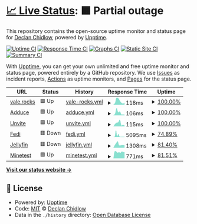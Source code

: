 # [📈 Live Status](https://status.vale.rocks): <!--live status--> **🟧 Partial outage**

This repository contains the open-source uptime monitor and status page for [Declan Chidlow](vale.rocks), powered by [Upptime](https://github.com/upptime/upptime).

[![Uptime CI](https://github.com/DeclanChidlow/status/workflows/Uptime%20CI/badge.svg)](https://github.com/DeclanChidlow/status/actions?query=workflow%3A%22Uptime+CI%22)
[![Response Time CI](https://github.com/DeclanChidlow/status/workflows/Response%20Time%20CI/badge.svg)](https://github.com/DeclanChidlow/status/actions?query=workflow%3A%22Response+Time+CI%22)
[![Graphs CI](https://github.com/DeclanChidlow/status/workflows/Graphs%20CI/badge.svg)](https://github.com/DeclanChidlow/status/actions?query=workflow%3A%22Graphs+CI%22)
[![Static Site CI](https://github.com/DeclanChidlow/status/workflows/Static%20Site%20CI/badge.svg)](https://github.com/DeclanChidlow/status/actions?query=workflow%3A%22Static+Site+CI%22)
[![Summary CI](https://github.com/DeclanChidlow/status/workflows/Summary%20CI/badge.svg)](https://github.com/DeclanChidlow/status/actions?query=workflow%3A%22Summary+CI%22)

With [Upptime](https://upptime.js.org), you can get your own unlimited and free uptime monitor and status page, powered entirely by a GitHub repository. We use [Issues](https://github.com/DeclanChidlow/status/issues) as incident reports, [Actions](https://github.com/DeclanChidlow/status/actions) as uptime monitors, and [Pages](https://status.vale.rocks) for the status page.

<!--start: status pages-->
<!-- This summary is generated by Upptime (https://github.com/upptime/upptime) -->
<!-- Do not edit this manually, your changes will be overwritten -->
<!-- prettier-ignore -->
| URL | Status | History | Response Time | Uptime |
| --- | ------ | ------- | ------------- | ------ |
| <img alt="" src="https://icons.duckduckgo.com/ip3/vale.rocks.ico" height="13"> [vale.rocks](https://vale.rocks) | 🟩 Up | [vale-rocks.yml](https://github.com/DeclanChidlow/status/commits/HEAD/history/vale-rocks.yml) | <details><summary><img alt="Response time graph" src="./graphs/vale-rocks/response-time-week.png" height="20"> 118ms</summary><br><a href="https://status.vale.rocks/history/vale-rocks"><img alt="Response time 193" src="https://img.shields.io/endpoint?url=https%3A%2F%2Fraw.githubusercontent.com%2FDeclanChidlow%2Fstatus%2FHEAD%2Fapi%2Fvale-rocks%2Fresponse-time.json"></a><br><a href="https://status.vale.rocks/history/vale-rocks"><img alt="24-hour response time 66" src="https://img.shields.io/endpoint?url=https%3A%2F%2Fraw.githubusercontent.com%2FDeclanChidlow%2Fstatus%2FHEAD%2Fapi%2Fvale-rocks%2Fresponse-time-day.json"></a><br><a href="https://status.vale.rocks/history/vale-rocks"><img alt="7-day response time 118" src="https://img.shields.io/endpoint?url=https%3A%2F%2Fraw.githubusercontent.com%2FDeclanChidlow%2Fstatus%2FHEAD%2Fapi%2Fvale-rocks%2Fresponse-time-week.json"></a><br><a href="https://status.vale.rocks/history/vale-rocks"><img alt="30-day response time 149" src="https://img.shields.io/endpoint?url=https%3A%2F%2Fraw.githubusercontent.com%2FDeclanChidlow%2Fstatus%2FHEAD%2Fapi%2Fvale-rocks%2Fresponse-time-month.json"></a><br><a href="https://status.vale.rocks/history/vale-rocks"><img alt="1-year response time 193" src="https://img.shields.io/endpoint?url=https%3A%2F%2Fraw.githubusercontent.com%2FDeclanChidlow%2Fstatus%2FHEAD%2Fapi%2Fvale-rocks%2Fresponse-time-year.json"></a></details> | <details><summary><a href="https://status.vale.rocks/history/vale-rocks">100.00%</a></summary><a href="https://status.vale.rocks/history/vale-rocks"><img alt="All-time uptime 99.96%" src="https://img.shields.io/endpoint?url=https%3A%2F%2Fraw.githubusercontent.com%2FDeclanChidlow%2Fstatus%2FHEAD%2Fapi%2Fvale-rocks%2Fuptime.json"></a><br><a href="https://status.vale.rocks/history/vale-rocks"><img alt="24-hour uptime 100.00%" src="https://img.shields.io/endpoint?url=https%3A%2F%2Fraw.githubusercontent.com%2FDeclanChidlow%2Fstatus%2FHEAD%2Fapi%2Fvale-rocks%2Fuptime-day.json"></a><br><a href="https://status.vale.rocks/history/vale-rocks"><img alt="7-day uptime 100.00%" src="https://img.shields.io/endpoint?url=https%3A%2F%2Fraw.githubusercontent.com%2FDeclanChidlow%2Fstatus%2FHEAD%2Fapi%2Fvale-rocks%2Fuptime-week.json"></a><br><a href="https://status.vale.rocks/history/vale-rocks"><img alt="30-day uptime 100.00%" src="https://img.shields.io/endpoint?url=https%3A%2F%2Fraw.githubusercontent.com%2FDeclanChidlow%2Fstatus%2FHEAD%2Fapi%2Fvale-rocks%2Fuptime-month.json"></a><br><a href="https://status.vale.rocks/history/vale-rocks"><img alt="1-year uptime 99.96%" src="https://img.shields.io/endpoint?url=https%3A%2F%2Fraw.githubusercontent.com%2FDeclanChidlow%2Fstatus%2FHEAD%2Fapi%2Fvale-rocks%2Fuptime-year.json"></a></details>
| <img alt="" src="https://icons.duckduckgo.com/ip3/adduce.vale.rocks.ico" height="13"> [Adduce](https://adduce.vale.rocks) | 🟩 Up | [adduce.yml](https://github.com/DeclanChidlow/status/commits/HEAD/history/adduce.yml) | <details><summary><img alt="Response time graph" src="./graphs/adduce/response-time-week.png" height="20"> 106ms</summary><br><a href="https://status.vale.rocks/history/adduce"><img alt="Response time 174" src="https://img.shields.io/endpoint?url=https%3A%2F%2Fraw.githubusercontent.com%2FDeclanChidlow%2Fstatus%2FHEAD%2Fapi%2Fadduce%2Fresponse-time.json"></a><br><a href="https://status.vale.rocks/history/adduce"><img alt="24-hour response time 31" src="https://img.shields.io/endpoint?url=https%3A%2F%2Fraw.githubusercontent.com%2FDeclanChidlow%2Fstatus%2FHEAD%2Fapi%2Fadduce%2Fresponse-time-day.json"></a><br><a href="https://status.vale.rocks/history/adduce"><img alt="7-day response time 106" src="https://img.shields.io/endpoint?url=https%3A%2F%2Fraw.githubusercontent.com%2FDeclanChidlow%2Fstatus%2FHEAD%2Fapi%2Fadduce%2Fresponse-time-week.json"></a><br><a href="https://status.vale.rocks/history/adduce"><img alt="30-day response time 164" src="https://img.shields.io/endpoint?url=https%3A%2F%2Fraw.githubusercontent.com%2FDeclanChidlow%2Fstatus%2FHEAD%2Fapi%2Fadduce%2Fresponse-time-month.json"></a><br><a href="https://status.vale.rocks/history/adduce"><img alt="1-year response time 174" src="https://img.shields.io/endpoint?url=https%3A%2F%2Fraw.githubusercontent.com%2FDeclanChidlow%2Fstatus%2FHEAD%2Fapi%2Fadduce%2Fresponse-time-year.json"></a></details> | <details><summary><a href="https://status.vale.rocks/history/adduce">100.00%</a></summary><a href="https://status.vale.rocks/history/adduce"><img alt="All-time uptime 99.96%" src="https://img.shields.io/endpoint?url=https%3A%2F%2Fraw.githubusercontent.com%2FDeclanChidlow%2Fstatus%2FHEAD%2Fapi%2Fadduce%2Fuptime.json"></a><br><a href="https://status.vale.rocks/history/adduce"><img alt="24-hour uptime 100.00%" src="https://img.shields.io/endpoint?url=https%3A%2F%2Fraw.githubusercontent.com%2FDeclanChidlow%2Fstatus%2FHEAD%2Fapi%2Fadduce%2Fuptime-day.json"></a><br><a href="https://status.vale.rocks/history/adduce"><img alt="7-day uptime 100.00%" src="https://img.shields.io/endpoint?url=https%3A%2F%2Fraw.githubusercontent.com%2FDeclanChidlow%2Fstatus%2FHEAD%2Fapi%2Fadduce%2Fuptime-week.json"></a><br><a href="https://status.vale.rocks/history/adduce"><img alt="30-day uptime 100.00%" src="https://img.shields.io/endpoint?url=https%3A%2F%2Fraw.githubusercontent.com%2FDeclanChidlow%2Fstatus%2FHEAD%2Fapi%2Fadduce%2Fuptime-month.json"></a><br><a href="https://status.vale.rocks/history/adduce"><img alt="1-year uptime 99.96%" src="https://img.shields.io/endpoint?url=https%3A%2F%2Fraw.githubusercontent.com%2FDeclanChidlow%2Fstatus%2FHEAD%2Fapi%2Fadduce%2Fuptime-year.json"></a></details>
| <img alt="" src="https://icons.duckduckgo.com/ip3/unvite.vale.rocks.ico" height="13"> [Unvite](https://unvite.vale.rocks) | 🟩 Up | [unvite.yml](https://github.com/DeclanChidlow/status/commits/HEAD/history/unvite.yml) | <details><summary><img alt="Response time graph" src="./graphs/unvite/response-time-week.png" height="20"> 115ms</summary><br><a href="https://status.vale.rocks/history/unvite"><img alt="Response time 176" src="https://img.shields.io/endpoint?url=https%3A%2F%2Fraw.githubusercontent.com%2FDeclanChidlow%2Fstatus%2FHEAD%2Fapi%2Funvite%2Fresponse-time.json"></a><br><a href="https://status.vale.rocks/history/unvite"><img alt="24-hour response time 37" src="https://img.shields.io/endpoint?url=https%3A%2F%2Fraw.githubusercontent.com%2FDeclanChidlow%2Fstatus%2FHEAD%2Fapi%2Funvite%2Fresponse-time-day.json"></a><br><a href="https://status.vale.rocks/history/unvite"><img alt="7-day response time 115" src="https://img.shields.io/endpoint?url=https%3A%2F%2Fraw.githubusercontent.com%2FDeclanChidlow%2Fstatus%2FHEAD%2Fapi%2Funvite%2Fresponse-time-week.json"></a><br><a href="https://status.vale.rocks/history/unvite"><img alt="30-day response time 165" src="https://img.shields.io/endpoint?url=https%3A%2F%2Fraw.githubusercontent.com%2FDeclanChidlow%2Fstatus%2FHEAD%2Fapi%2Funvite%2Fresponse-time-month.json"></a><br><a href="https://status.vale.rocks/history/unvite"><img alt="1-year response time 176" src="https://img.shields.io/endpoint?url=https%3A%2F%2Fraw.githubusercontent.com%2FDeclanChidlow%2Fstatus%2FHEAD%2Fapi%2Funvite%2Fresponse-time-year.json"></a></details> | <details><summary><a href="https://status.vale.rocks/history/unvite">100.00%</a></summary><a href="https://status.vale.rocks/history/unvite"><img alt="All-time uptime 99.96%" src="https://img.shields.io/endpoint?url=https%3A%2F%2Fraw.githubusercontent.com%2FDeclanChidlow%2Fstatus%2FHEAD%2Fapi%2Funvite%2Fuptime.json"></a><br><a href="https://status.vale.rocks/history/unvite"><img alt="24-hour uptime 100.00%" src="https://img.shields.io/endpoint?url=https%3A%2F%2Fraw.githubusercontent.com%2FDeclanChidlow%2Fstatus%2FHEAD%2Fapi%2Funvite%2Fuptime-day.json"></a><br><a href="https://status.vale.rocks/history/unvite"><img alt="7-day uptime 100.00%" src="https://img.shields.io/endpoint?url=https%3A%2F%2Fraw.githubusercontent.com%2FDeclanChidlow%2Fstatus%2FHEAD%2Fapi%2Funvite%2Fuptime-week.json"></a><br><a href="https://status.vale.rocks/history/unvite"><img alt="30-day uptime 100.00%" src="https://img.shields.io/endpoint?url=https%3A%2F%2Fraw.githubusercontent.com%2FDeclanChidlow%2Fstatus%2FHEAD%2Fapi%2Funvite%2Fuptime-month.json"></a><br><a href="https://status.vale.rocks/history/unvite"><img alt="1-year uptime 99.96%" src="https://img.shields.io/endpoint?url=https%3A%2F%2Fraw.githubusercontent.com%2FDeclanChidlow%2Fstatus%2FHEAD%2Fapi%2Funvite%2Fuptime-year.json"></a></details>
| <img alt="" src="https://icons.duckduckgo.com/ip3/fedi.vale.rocks.ico" height="13"> [Fedi](https://fedi.vale.rocks) | 🟥 Down | [fedi.yml](https://github.com/DeclanChidlow/status/commits/HEAD/history/fedi.yml) | <details><summary><img alt="Response time graph" src="./graphs/fedi/response-time-week.png" height="20"> 5095ms</summary><br><a href="https://status.vale.rocks/history/fedi"><img alt="Response time 4318" src="https://img.shields.io/endpoint?url=https%3A%2F%2Fraw.githubusercontent.com%2FDeclanChidlow%2Fstatus%2FHEAD%2Fapi%2Ffedi%2Fresponse-time.json"></a><br><a href="https://status.vale.rocks/history/fedi"><img alt="24-hour response time 763" src="https://img.shields.io/endpoint?url=https%3A%2F%2Fraw.githubusercontent.com%2FDeclanChidlow%2Fstatus%2FHEAD%2Fapi%2Ffedi%2Fresponse-time-day.json"></a><br><a href="https://status.vale.rocks/history/fedi"><img alt="7-day response time 5095" src="https://img.shields.io/endpoint?url=https%3A%2F%2Fraw.githubusercontent.com%2FDeclanChidlow%2Fstatus%2FHEAD%2Fapi%2Ffedi%2Fresponse-time-week.json"></a><br><a href="https://status.vale.rocks/history/fedi"><img alt="30-day response time 4318" src="https://img.shields.io/endpoint?url=https%3A%2F%2Fraw.githubusercontent.com%2FDeclanChidlow%2Fstatus%2FHEAD%2Fapi%2Ffedi%2Fresponse-time-month.json"></a><br><a href="https://status.vale.rocks/history/fedi"><img alt="1-year response time 4318" src="https://img.shields.io/endpoint?url=https%3A%2F%2Fraw.githubusercontent.com%2FDeclanChidlow%2Fstatus%2FHEAD%2Fapi%2Ffedi%2Fresponse-time-year.json"></a></details> | <details><summary><a href="https://status.vale.rocks/history/fedi">74.89%</a></summary><a href="https://status.vale.rocks/history/fedi"><img alt="All-time uptime 74.39%" src="https://img.shields.io/endpoint?url=https%3A%2F%2Fraw.githubusercontent.com%2FDeclanChidlow%2Fstatus%2FHEAD%2Fapi%2Ffedi%2Fuptime.json"></a><br><a href="https://status.vale.rocks/history/fedi"><img alt="24-hour uptime 99.92%" src="https://img.shields.io/endpoint?url=https%3A%2F%2Fraw.githubusercontent.com%2FDeclanChidlow%2Fstatus%2FHEAD%2Fapi%2Ffedi%2Fuptime-day.json"></a><br><a href="https://status.vale.rocks/history/fedi"><img alt="7-day uptime 74.89%" src="https://img.shields.io/endpoint?url=https%3A%2F%2Fraw.githubusercontent.com%2FDeclanChidlow%2Fstatus%2FHEAD%2Fapi%2Ffedi%2Fuptime-week.json"></a><br><a href="https://status.vale.rocks/history/fedi"><img alt="30-day uptime 74.39%" src="https://img.shields.io/endpoint?url=https%3A%2F%2Fraw.githubusercontent.com%2FDeclanChidlow%2Fstatus%2FHEAD%2Fapi%2Ffedi%2Fuptime-month.json"></a><br><a href="https://status.vale.rocks/history/fedi"><img alt="1-year uptime 74.39%" src="https://img.shields.io/endpoint?url=https%3A%2F%2Fraw.githubusercontent.com%2FDeclanChidlow%2Fstatus%2FHEAD%2Fapi%2Ffedi%2Fuptime-year.json"></a></details>
| <img alt="" src="https://icons.duckduckgo.com/ip3/jellyfin.vale.rocks.ico" height="13"> [Jellyfin](https://jellyfin.vale.rocks) | 🟥 Down | [jellyfin.yml](https://github.com/DeclanChidlow/status/commits/HEAD/history/jellyfin.yml) | <details><summary><img alt="Response time graph" src="./graphs/jellyfin/response-time-week.png" height="20"> 1308ms</summary><br><a href="https://status.vale.rocks/history/jellyfin"><img alt="Response time 1347" src="https://img.shields.io/endpoint?url=https%3A%2F%2Fraw.githubusercontent.com%2FDeclanChidlow%2Fstatus%2FHEAD%2Fapi%2Fjellyfin%2Fresponse-time.json"></a><br><a href="https://status.vale.rocks/history/jellyfin"><img alt="24-hour response time 996" src="https://img.shields.io/endpoint?url=https%3A%2F%2Fraw.githubusercontent.com%2FDeclanChidlow%2Fstatus%2FHEAD%2Fapi%2Fjellyfin%2Fresponse-time-day.json"></a><br><a href="https://status.vale.rocks/history/jellyfin"><img alt="7-day response time 1308" src="https://img.shields.io/endpoint?url=https%3A%2F%2Fraw.githubusercontent.com%2FDeclanChidlow%2Fstatus%2FHEAD%2Fapi%2Fjellyfin%2Fresponse-time-week.json"></a><br><a href="https://status.vale.rocks/history/jellyfin"><img alt="30-day response time 1989" src="https://img.shields.io/endpoint?url=https%3A%2F%2Fraw.githubusercontent.com%2FDeclanChidlow%2Fstatus%2FHEAD%2Fapi%2Fjellyfin%2Fresponse-time-month.json"></a><br><a href="https://status.vale.rocks/history/jellyfin"><img alt="1-year response time 1347" src="https://img.shields.io/endpoint?url=https%3A%2F%2Fraw.githubusercontent.com%2FDeclanChidlow%2Fstatus%2FHEAD%2Fapi%2Fjellyfin%2Fresponse-time-year.json"></a></details> | <details><summary><a href="https://status.vale.rocks/history/jellyfin">81.40%</a></summary><a href="https://status.vale.rocks/history/jellyfin"><img alt="All-time uptime 95.19%" src="https://img.shields.io/endpoint?url=https%3A%2F%2Fraw.githubusercontent.com%2FDeclanChidlow%2Fstatus%2FHEAD%2Fapi%2Fjellyfin%2Fuptime.json"></a><br><a href="https://status.vale.rocks/history/jellyfin"><img alt="24-hour uptime 99.99%" src="https://img.shields.io/endpoint?url=https%3A%2F%2Fraw.githubusercontent.com%2FDeclanChidlow%2Fstatus%2FHEAD%2Fapi%2Fjellyfin%2Fuptime-day.json"></a><br><a href="https://status.vale.rocks/history/jellyfin"><img alt="7-day uptime 81.40%" src="https://img.shields.io/endpoint?url=https%3A%2F%2Fraw.githubusercontent.com%2FDeclanChidlow%2Fstatus%2FHEAD%2Fapi%2Fjellyfin%2Fuptime-week.json"></a><br><a href="https://status.vale.rocks/history/jellyfin"><img alt="30-day uptime 87.31%" src="https://img.shields.io/endpoint?url=https%3A%2F%2Fraw.githubusercontent.com%2FDeclanChidlow%2Fstatus%2FHEAD%2Fapi%2Fjellyfin%2Fuptime-month.json"></a><br><a href="https://status.vale.rocks/history/jellyfin"><img alt="1-year uptime 95.19%" src="https://img.shields.io/endpoint?url=https%3A%2F%2Fraw.githubusercontent.com%2FDeclanChidlow%2Fstatus%2FHEAD%2Fapi%2Fjellyfin%2Fuptime-year.json"></a></details>
| <img alt="" src="https://icons.duckduckgo.com/ip3/minetest.vale.rocks.ico" height="13"> [Minetest](https://minetest.vale.rocks) | 🟩 Up | [minetest.yml](https://github.com/DeclanChidlow/status/commits/HEAD/history/minetest.yml) | <details><summary><img alt="Response time graph" src="./graphs/minetest/response-time-week.png" height="20"> 771ms</summary><br><a href="https://status.vale.rocks/history/minetest"><img alt="Response time 1229" src="https://img.shields.io/endpoint?url=https%3A%2F%2Fraw.githubusercontent.com%2FDeclanChidlow%2Fstatus%2FHEAD%2Fapi%2Fminetest%2Fresponse-time.json"></a><br><a href="https://status.vale.rocks/history/minetest"><img alt="24-hour response time 751" src="https://img.shields.io/endpoint?url=https%3A%2F%2Fraw.githubusercontent.com%2FDeclanChidlow%2Fstatus%2FHEAD%2Fapi%2Fminetest%2Fresponse-time-day.json"></a><br><a href="https://status.vale.rocks/history/minetest"><img alt="7-day response time 771" src="https://img.shields.io/endpoint?url=https%3A%2F%2Fraw.githubusercontent.com%2FDeclanChidlow%2Fstatus%2FHEAD%2Fapi%2Fminetest%2Fresponse-time-week.json"></a><br><a href="https://status.vale.rocks/history/minetest"><img alt="30-day response time 2248" src="https://img.shields.io/endpoint?url=https%3A%2F%2Fraw.githubusercontent.com%2FDeclanChidlow%2Fstatus%2FHEAD%2Fapi%2Fminetest%2Fresponse-time-month.json"></a><br><a href="https://status.vale.rocks/history/minetest"><img alt="1-year response time 1229" src="https://img.shields.io/endpoint?url=https%3A%2F%2Fraw.githubusercontent.com%2FDeclanChidlow%2Fstatus%2FHEAD%2Fapi%2Fminetest%2Fresponse-time-year.json"></a></details> | <details><summary><a href="https://status.vale.rocks/history/minetest">81.51%</a></summary><a href="https://status.vale.rocks/history/minetest"><img alt="All-time uptime 95.32%" src="https://img.shields.io/endpoint?url=https%3A%2F%2Fraw.githubusercontent.com%2FDeclanChidlow%2Fstatus%2FHEAD%2Fapi%2Fminetest%2Fuptime.json"></a><br><a href="https://status.vale.rocks/history/minetest"><img alt="24-hour uptime 100.00%" src="https://img.shields.io/endpoint?url=https%3A%2F%2Fraw.githubusercontent.com%2FDeclanChidlow%2Fstatus%2FHEAD%2Fapi%2Fminetest%2Fuptime-day.json"></a><br><a href="https://status.vale.rocks/history/minetest"><img alt="7-day uptime 81.51%" src="https://img.shields.io/endpoint?url=https%3A%2F%2Fraw.githubusercontent.com%2FDeclanChidlow%2Fstatus%2FHEAD%2Fapi%2Fminetest%2Fuptime-week.json"></a><br><a href="https://status.vale.rocks/history/minetest"><img alt="30-day uptime 87.88%" src="https://img.shields.io/endpoint?url=https%3A%2F%2Fraw.githubusercontent.com%2FDeclanChidlow%2Fstatus%2FHEAD%2Fapi%2Fminetest%2Fuptime-month.json"></a><br><a href="https://status.vale.rocks/history/minetest"><img alt="1-year uptime 95.32%" src="https://img.shields.io/endpoint?url=https%3A%2F%2Fraw.githubusercontent.com%2FDeclanChidlow%2Fstatus%2FHEAD%2Fapi%2Fminetest%2Fuptime-year.json"></a></details>

<!--end: status pages-->

[**Visit our status website →**](https://status.vale.rocks)

## 📄 License

- Powered by: [Upptime](https://github.com/upptime/upptime)
- Code: [MIT](./LICENSE) © [Declan Chidlow](vale.rocks)
- Data in the `./history` directory: [Open Database License](https://opendatacommons.org/licenses/odbl/1-0/)
